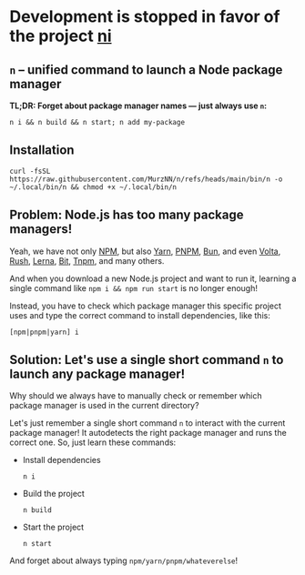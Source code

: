 
# Development is stopped in favor of the project [ni](https://github.com/antfu-collective/ni)

## `n` – unified command to launch a Node package manager

**TL;DR: Forget about package manager names — just always use `n`:**
```shell
n i && n build && n start; n add my-package
```

## Installation

```shell
curl -fsSL https://raw.githubusercontent.com/MurzNN/n/refs/heads/main/bin/n -o ~/.local/bin/n && chmod +x ~/.local/bin/n
```

## Problem: Node.js has too many package managers!

Yeah, we have not only [NPM](https://www.npmjs.com/), but also [Yarn](https://yarnpkg.com/), [PNPM](https://pnpm.io/), [Bun](https://bun.sh/), and even [Volta](https://volta.sh/), [Rush](https://rushjs.io/), [Lerna](https://lerna.js.org/), [Bit](https://bit.dev/), [Tnpm](https://tnpm.js.org/), and many others.

And when you download a new Node.js project and want to run it, learning a single command like `npm i && npm run start` is no longer enough!

Instead, you have to check which package manager this specific project uses and type the correct command to install dependencies, like this:

```
[npm|pnpm|yarn] i
```

## Solution: Let's use a single short command `n` to launch any package manager!

Why should we always have to manually check or remember which package manager is used in the current directory?

Let's just remember a single short command `n` to interact with the current package manager! It autodetects the right package manager and runs the correct one. So, just learn these commands:

- Install dependencies
  ```shell
  n i
  ```

- Build the project
  ```shell
  n build
  ```

- Start the project
  ```shell
  n start
  ```

And forget about always typing `npm/yarn/pnpm/whateverelse`!
